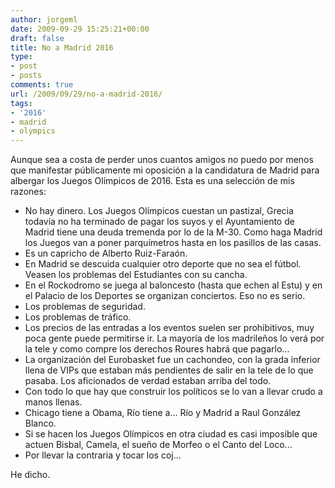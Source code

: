 ```yaml
---
author: jorgeml
date: 2009-09-29 15:25:21+00:00
draft: false
title: No a Madrid 2016
type: 
- post
- posts
comments: true
url: /2009/09/29/no-a-madrid-2016/
tags:
- '2016'
- madrid
- olympics
---
```


Aunque sea a costa de perder unos cuantos amigos no puedo por menos que manifestar públicamente mi oposición a la candidatura de Madrid para albergar los Juegos Olímpicos de 2016. Esta es una selección de mis razones:

* No hay dinero. Los Juegos Olímpicos cuestan un pastizal, Grecia todavía no ha terminado de pagar los suyos y el Ayuntamiento de Madrid tiene una deuda tremenda por lo de la M-30. Como haga Madrid los Juegos van a poner parquímetros hasta en los pasillos de las casas.
* Es un capricho de Alberto Ruiz-Faraón.
* En Madrid se descuida cualquier otro deporte que no sea el fútbol. Veasen los problemas del Estudiantes con su cancha.
* En el Rockodromo se juega al baloncesto (hasta que echen al Estu) y en el Palacio de los Deportes se organizan conciertos. Eso no es serio.
* Los problemas de seguridad.
* Los problemas de tráfico.
* Los precios de las entradas a los eventos suelen ser prohibitivos, muy poca gente puede permitirse ir. La mayoría de los madrileños lo verá por la tele y como compre los derechos Roures habrá que pagarlo...
* La organización del Eurobasket fue un cachondeo, con la grada inferior llena de VIPs que estaban más pendientes de salir en la tele de lo que pasaba. Los aficionados de verdad estaban arriba del todo.
* Con todo lo que hay que construir los políticos se lo van a llevar crudo a manos llenas.
* Chicago tiene a Obama, Río tiene a... Río y Madrid a Raul González Blanco.
* Si se hacen los Juegos Olímpicos en otra ciudad es casi imposible que actuen Bisbal, Camela, el sueño de Morfeo o el Canto del Loco...
* Por llevar la contraria y tocar los coj...

He dicho.
